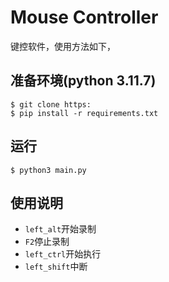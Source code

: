 # Mouse Controller

键控软件，使用方法如下，

## 准备环境(python 3.11.7)

```
$ git clone https:
$ pip install -r requirements.txt
```
## 运行
```
$ python3 main.py
```

## 使用说明

- `left_alt`开始录制  
- `F2`停止录制  
- `left_ctrl`开始执行
- `left_shift`中断
